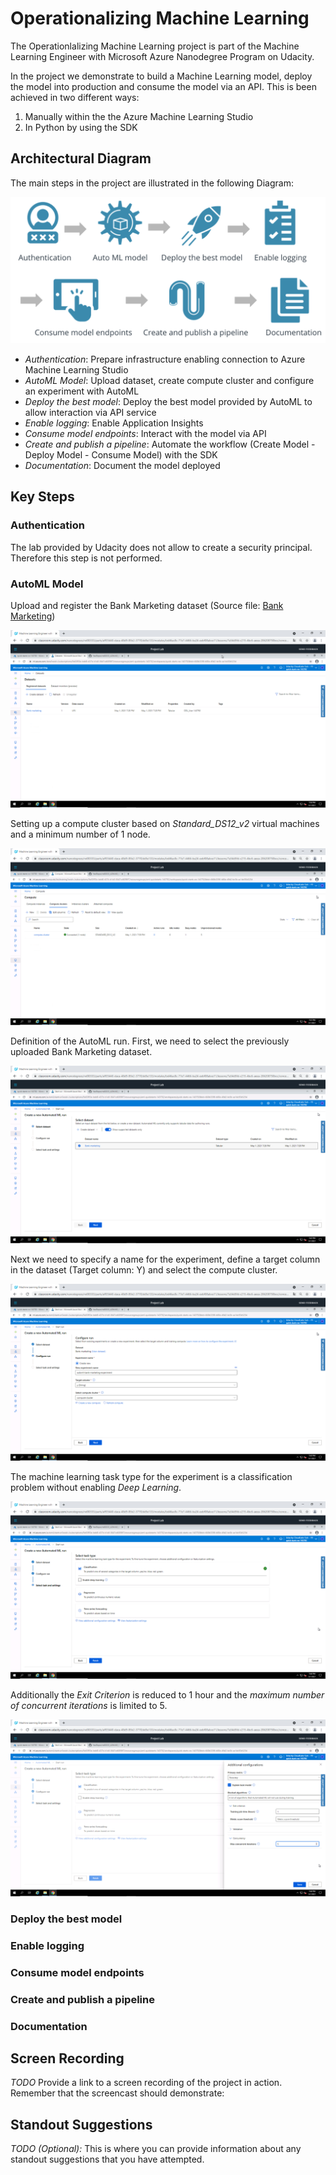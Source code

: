 # Operationalizing Machine Learning

The Operationlalizing Machine Learning project is part of the Machine Learning Engineer with Microsoft Azure Nanodegree Program on Udacity.

In the project we demonstrate to build a Machine Learning model, deploy the model into production and consume the model via an API. 
This is been achieved in two different ways:
1. Manually within the the Azure Machine Learning Studio
2. In Python by using the SDK

## Architectural Diagram

The main steps in the project are illustrated in the following Diagram:

![Architecture](images/01-architecture.png)

* *Authentication*: Prepare infrastructure enabling connection to Azure Machine Learning Studio
* *AutoML Model*: Upload dataset, create compute cluster and configure an experiment with AutoML 
* *Deploy the best model*: Deploy the best model provided by AutoML to allow interaction via API service
* *Enable logging*: Enable Application Insights
* *Consume model endpoints*: Interact with the model via API
* *Create and publish a pipeline*: Automate the workflow (Create Model - Deploy Model - Consume Model) with the SDK
* *Documentation*: Document the model deployed

## Key Steps

### Authentication

The lab provided by Udacity does not allow to create a security principal. Therefore this step is not performed.

### AutoML Model

Upload and register the Bank Marketing dataset (Source file: [Bank Marketing](https://automlsamplenotebookdata.blob.core.windows.net/automl-sample-notebook-data/bankmarketing_train.csv)) 

![Dataset](images/02-dataset.png)

Setting up a compute cluster based on *Standard_DS12_v2* virtual machines and a minimum number of 1 node.

![Compute Cluster](images/03-compute-cluster.png)

Definition of the AutoML run. First, we need to select the previously uploaded Bank Marketing dataset.

![Configure AutoML](images/04-create-automl.png)

Next we need to specify a name for the experiment, define a target column in the dataset (Target column: Y) and select the compute cluster.

![Configure AutoML](images/05-create-automl2.png)

The machine learning task type for the experiment is a classification problem without enabling *Deep Learning*.

![Configure AutoML](images/07-create-automl3.png)

Additionally the *Exit Criterion* is reduced to 1 hour and the *maximum number of concurrent iterations* is limited to 5.

![Configure AutoML](images/06-create-automl4.png)


### Deploy the best model


### Enable logging


### Consume model endpoints


### Create and publish a pipeline


### Documentation


## Screen Recording
*TODO* Provide a link to a screen recording of the project in action. Remember that the screencast should demonstrate:

## Standout Suggestions
*TODO (Optional):* This is where you can provide information about any standout suggestions that you have attempted.
